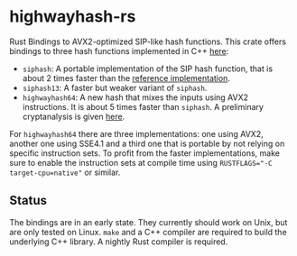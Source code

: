 # highwayhash-rs

Rust Bindings to AVX2-optimized SIP-like hash functions. This crate offers
bindings to three hash functions implemented in C++
[here](https://github.com/google/highwayhash):

- `siphash`: A portable implementation of the SIP hash function, that is about 2
  times faster than the [reference
  implementation](https://github.com/floodyberry/supercop/blob/master/crypto_auth/siphash24/sse41/siphash.c).
- `siphash13`: A faster but weaker variant of `siphash`.
- `highwayhash64`: A new hash that mixes the inputs using AVX2 instructions. It
  is about 5 times faster than `siphash`. A preliminary cryptanalysis is given
  [here](https://arxiv.org/abs/1612.06257).

For `highwayhash64` there are three implementations: one using AVX2, another one
using SSE4.1 and a third one that is portable by not relying on specific
instruction sets. To profit from the faster implementations, make sure to enable
the instruction sets at compile time using `RUSTFLAGS="-C target-cpu=native"` or
similar.

## Status

The bindings are in an early state. They currently should work on Unix, but are
only tested on Linux. `make` and a C++ compiler are required to build the
underlying C++ library. A nightly Rust compiler is required.
